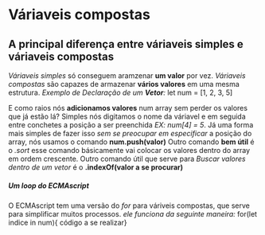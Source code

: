# Váriaveis compostas

## A principal diferença entre váriaveis simples e váriaveis compostas

_Váriaveis simples_ só conseguem aramzenar **um valor** por vez.
_Váriaveis compostas_ são capazes de armazenar **vários valores** em uma mesma estrutura.
_Exemplo de Declaração de um **Vetor**:_ let num = [1, 2, 3, 5]

E como raios nós **adicionamos valores** num array sem perder os valores que já estão lá? Simples nós digitamos o nome da váriavel e em seguida entre conchetes a posição a ser preenchida _EX: num[4] = 5_.
Já uma forma mais simples de fazer isso _sem se preocupar em especificar_ a posição do array, nós usamos o comando **num.push(valor)**
Outro comando **bem útil** é o _.sort_ esse comando básicamente vai colocar os valores dentro do array em ordem crescente.
Outro comando útil que serve para _Buscar valores dentro de um vetor_ é o **.indexOf(valor a se procurar)**

##### Um loop do ECMAscript

O ECMAscript tem uma versão do _for_ para váriveis compostas, que serve para simplificar muitos processos.
_ele funciona da seguinte maneira:_ for(let indice in num){ código a se realizar}